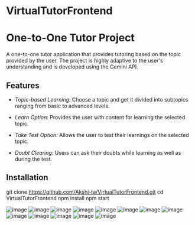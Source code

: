 ﻿# VirtualTutorFrontend

 # One-to-One Tutor Project

A one-to-one tutor application that provides tutoring based on the topic provided by the user. The project is highly adaptive to the user's understanding and is developed using the Gemini API.

## Features

- *Topic-based Learning:* Choose a topic and get it divided into subtopics ranging from basic to advanced levels.
  
- *Learn Option:* Provides the user with content for learning the selected topic.
  
- *Take Test Option:* Allows the user to test their learnings on the selected topic.
  
- *Doubt Clearing:* Users can ask their doubts while learning as well as during the test.


## Installation
git clone https://github.com/Akshi-ta/VirtualTutorFrontend.git
cd VirtualTutorFrontend
npm install
npm start


![image](https://github.com/Akshi-ta/VirtualTutorFrontend/assets/96609856/2accbda7-5370-427b-93d1-1356a792ead7)
![image](https://github.com/Akshi-ta/VirtualTutorFrontend/assets/96609856/854e8be8-bf11-41f5-8483-a34253778b89)
![image](https://github.com/Akshi-ta/VirtualTutorFrontend/assets/96609856/9f903ba7-23a7-4283-ba85-db4da0f860cf)
![image](https://github.com/Akshi-ta/VirtualTutorFrontend/assets/96609856/3d9fc9a9-3c52-4b06-af36-0752266a855a)
![image](https://github.com/Akshi-ta/VirtualTutorFrontend/assets/96609856/cc531f5c-0d81-4915-b7df-0d2870975664)
![image](https://github.com/Akshi-ta/VirtualTutorFrontend/assets/96609856/8af5d738-4165-44e9-bcb7-ba8e4fb7240a)
![image](https://github.com/Akshi-ta/VirtualTutorFrontend/assets/96609856/763e6097-5b39-44dc-a52f-8ad193510bf9)
![image](https://github.com/Akshi-ta/VirtualTutorFrontend/assets/96609856/b6034eeb-909d-482f-9d99-94d70add9aa3)
![image](https://github.com/Akshi-ta/VirtualTutorFrontend/assets/96609856/5f95748e-13af-4fd2-966c-5a84ce36f9ec)
![image](https://github.com/Akshi-ta/VirtualTutorFrontend/assets/96609856/bd715b75-9012-42d6-9a05-8224c9d6cbea)
![image](https://github.com/Akshi-ta/VirtualTutorFrontend/assets/96609856/d8767034-8709-484f-b94e-00e0bda5356e)
![image](https://github.com/Akshi-ta/VirtualTutorFrontend/assets/96609856/4b9b194f-b7e4-4da6-9139-d97106956b55)
![image](https://github.com/Akshi-ta/VirtualTutorFrontend/assets/96609856/371d5c53-36f0-4cc2-85b2-2fda41fa5c35)










